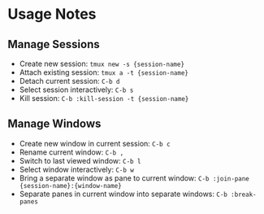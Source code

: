 # Usage Notes

## Manage Sessions

- Create new session: `tmux new -s {session-name}`
- Attach existing session: `tmux a -t {session-name}`
- Detach current session: `C-b d`
- Select session interactively: `C-b s`
- Kill session: `C-b :kill-session -t {session-name}`

## Manage Windows

- Create new window in current session: `C-b c`
- Rename current window: `C-b ,`
- Switch to last viewed window: `C-b l`
- Select window interactively: `C-b w`
- Bring a separate window as pane to current window: `C-b :join-pane {session-name}:{window-name}`
- Separate panes in current window into separate windows: `C-b :break-panes`
